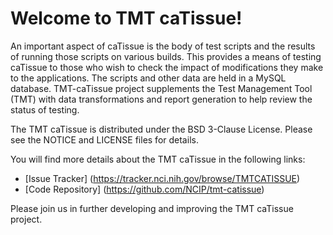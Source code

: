 Welcome to TMT caTissue!
=====================================

An important aspect of caTissue is the body of test scripts and the results of running those scripts on various builds. This provides a means of testing caTissue to those who wish to check the impact of modifications they make to the applications. The scripts and other data are held in a MySQL database. TMT-caTissue project supplements the Test Management Tool (TMT) with data transformations and report generation to help review the status of testing. 

The TMT caTissue is distributed under the BSD 3-Clause License.
Please see the NOTICE and LICENSE files for details.

You will find more details about the TMT caTissue in the following links:

 * [Issue Tracker] (https://tracker.nci.nih.gov/browse/TMTCATISSUE)
 * [Code Repository] (https://github.com/NCIP/tmt-catissue)

Please join us in further developing and improving the TMT caTissue project.
